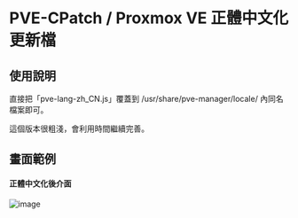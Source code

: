 # PVE-CPatch / Proxmox VE 正體中文化更新檔


## 使用說明
  
直接把「pve-lang-zh_CN.js」覆蓋到 /usr/share/pve-manager/locale/ 內同名檔案即可。
  
這個版本很粗淺，會利用時間繼續完善。
  

          

      
## 畫面範例


#### 正體中文化後介面
![image](https://raw.githubusercontent.com/jasoncheng7115/pve-cpatch/master/%E8%AA%AA%E6%98%8E%E5%9C%96/vm_summary.png)
